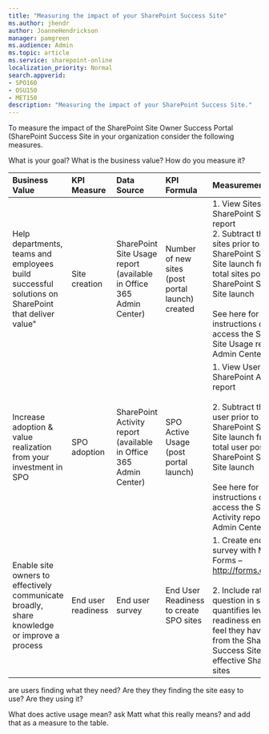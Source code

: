 ```yaml
---
title: "Measuring the impact of your SharePoint Success Site"
ms.author: jhendr
author: JoanneHendrickson
manager: pamgreen
ms.audience: Admin
ms.topic: article
ms.service: sharepoint-online
localization_priority: Normal
search.appverid:
- SPO160
- OSU150
- MET150
description: "Measuring the impact of your SharePoint Success Site."
---
```

To measure the impact of the SharePoint Site Owner Success Portal (SharePoint Success Site in your organization consider the following measures.

What is your goal? What is the business value?  How do you measure it?

|**Business Value**|**KPI Measure**|**Data Source**|**KPI Formula**|**Measurement Method**|
|:-----|:-----|:-----|:-----|:-----|
|Help departments, teams and employees build successful solutions on SharePoint that deliver value"|Site creation|SharePoint Site Usage report (available in Office 365 Admin Center)|Number of new sites (post portal launch) created | 1. View Sites chart in SharePoint Site Usage report </br> 2. Subtract the total sites prior to SharePoint Success Site launch from the total sites post SharePoint Success Site launch </br></br>  See here for instructions on how to access the SharePoint Site Usage report in Admin Center |
|Increase adoption & value realization from your investment in SPO|SPO adoption|SharePoint Activity report (available in Office 365 Admin Center)|SPO Active Usage (post portal launch) |1. View User chart in SharePoint Activity report </br></br>2. Subtract the total user prior to SharePoint Success Site launch from the total user post SharePoint Success Site launch </br></br> See here for instructions on how to access the SharePoint Activity report in Admin Center|
|Enable site owners to effectively communicate broadly, share knowledge or improve a process|End user readiness|End user survey|End User Readiness to create SPO sites|1.  Create end user survey with Microsoft Forms – http://forms.office.com </br></br> 2. Include rating question in survey that quantifies level of readiness end users feel they have gained from the SharePoint Success Site to create effective SharePoint sites |


are users finding what they need?
Are they they finding the site easy to use?
Are they using it?

What does active usage mean?  ask Matt what this really means?  and add that as a measure to the table.

